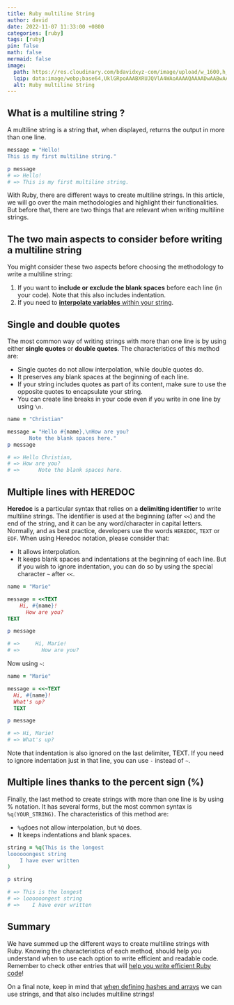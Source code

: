 ```yaml
---
title: Ruby multiline String
author: david
date: 2022-11-07 11:33:00 +0800
categories: [ruby]
tags: [ruby]
pin: false
math: false
mermaid: false
image:
  path: https://res.cloudinary.com/bdavidxyz-com/image/upload/w_1600,h_836,q_100/l_text:Karla_72_bold:Ruby%20multiline%20String,co_rgb:ffe4e6,c_fit,w_1400,h_240/fl_layer_apply,g_south_west,x_100,y_180/l_text:Karla_48:A%20simple%20article%20about%20Ruby,co_rgb:ffe4e680,c_fit,w_1400/fl_layer_apply,g_south_west,x_100,y_100/newblog/globals/bg_me.jpg
  lqip: data:image/webp;base64,UklGRpoAAABXRUJQVlA4WAoAAAAQAAAADwAABwAAQUxQSDIAAAARL0AmbZurmr57yyIiqE8oiG0bejIYEQTgqiDA9vqnsUSI6H+oAERp2HZ65qP/VIAWAFZQOCBCAAAA8AEAnQEqEAAIAAVAfCWkAALp8sF8rgRgAP7o9FDvMCkMde9PK7euH5M1m6VWoDXf2FkP3BqV0ZYbO6NA/VFIAAAA
  alt: Ruby multiline String
---
```


## What is a multiline string ?

A multiline string is a string that, when displayed, returns the output in more than one line.

```ruby
message = "Hello!
This is my first multiline string."

p message
# => Hello!
# => This is my first multiline string.
```

With Ruby, there are different ways to create multiline strings. In this article, we will go over the main methodologies and highlight their functionalities. But before that, there are two things that are relevant when writing multiline strings.

## The two main aspects to consider before writing a multiline string

You might consider these two aspects before choosing the methodology to write a multiline string:

1. If you want to **include or exclude the blank spaces** before each line (in your code). Note that this also includes indentation.
2. If you need to <a href="https://en.wikipedia.org/wiki/String_interpolation#:~:text=String%20interpolation%20is%20common%20in,Tcl%20and%20most%20Unix%20shells." target="_blank" >**interpolate variables** within your string</a>.


## Single and double quotes

The most common way of writing strings with more than one line is by using either **single quotes** or **double quotes**. The characteristics of this method are:

- Single quotes do not allow interpolation, while double quotes do.
- It preserves any blank spaces at the beginning of each line.
- If your string includes quotes as part of its content, make sure to use the opposite quotes to encapsulate your string.
- You can create line breaks in your code even if you write in one line by using `\n`.

 ```ruby
name = "Christian"

message = "Hello #{name},\nHow are you?
        Note the blank spaces here."
p message

# => Hello Christian,
# => How are you?
# =>      Note the blank spaces here.
```

## Multiple lines with HEREDOC

**Heredoc** is a particular syntax that relies on a **delimiting identifier** to write multiline strings. The identifier is used at the beginning (after `<<`) and the end of the string, and it can be any word/character in capital letters.  Normally, and as best practice, developers use the words `HEREDOC`, `TEXT` or `EOF`. When using Heredoc notation, please consider that:

- It allows interpolation.
- It keeps blank spaces and indentations at the beginning of each line. But if you wish to ignore indentation, you can do so by using the special character `~` after `<<`.

```ruby
name = "Marie"

message = <<TEXT
    Hi, #{name}!
      How are you?
TEXT

p message

# =>     Hi, Marie!
# =>       How are you?
```

Now using `~`:

```ruby
name = "Marie"

message = <<~TEXT
  Hi, #{name}!
  What's up?
  TEXT

p message

# => Hi, Marie!
# => What's up?
```

Note that indentation is also ignored on the last delimiter, TEXT. If you need to ignore indentation just in that line, you can use `-` instead of `~`.

## Multiple lines thanks to the percent sign (%)

Finally, the last method to create strings with more than one line is by using % notation. It has several forms, but the most common syntax is `%q(YOUR_STRING)`.  The characteristics of this method are:

- `%q`does not allow interpolation, but `%Q` does.
- It keeps indentations and blank spaces.

```ruby
string = %q(This is the longest
loooooongest string
    I have ever written
)

p string

# => This is the longest
# => loooooongest string
# =>    I have ever written
```

## Summary

We have summed up the different ways to create multiline strings with Ruby. Knowing the characteristics of each method, should help you understand when to use each option to write efficient and readable code. Remember to check other entries that will [help you write efficient Ruby code](https://bootrails.com/categories/ruby/)!

On a final note, keep in mind that [when defining hashes and arrays](https://bootrails.com/blog/how-to-define-and-use-a-ruby-hash/) we can use strings, and that also includes multiline strings!